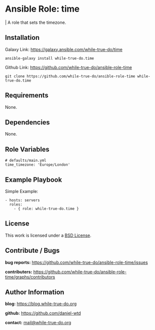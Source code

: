 # Ansible Role: time
| A role that sets the timezone.

## Installation

Galaxy Link: <https://galaxy.ansible.com/while-true-do/time>

```
ansible-galaxy install while-true-do.time
```

Github Link: <https://github.com/while-true-do/ansible-role-time>

```
git clone https://github.com/while-true-do/ansible-role-time while-true-do.time
```

## Requirements

None.

## Dependencies

None.

## Role Variables

```
# defaults/main.yml
time_timezone: 'Europe/London'
```

## Example Playbook

Simple Example:

```
- hosts: servers
  roles:
    - { role: while-true-do.time }
```

## License

This work is licensed under a [BSD License](https://opensource.org/licenses/BSD-3-Clause).

## Contribute / Bugs

**bug reports:** <https://github.com/while-true-do/ansible-role-time/issues>

**contributers:** <https://github.com/while-true-do/ansible-role-time/graphs/contributors>

## Author Information

**blog:** <https://blog.while-true-do.org>

**github:** <https://github.com/daniel-wtd>

**contact:** [mail@while-true-do.org](mailto:mail@while-true-do.org)

